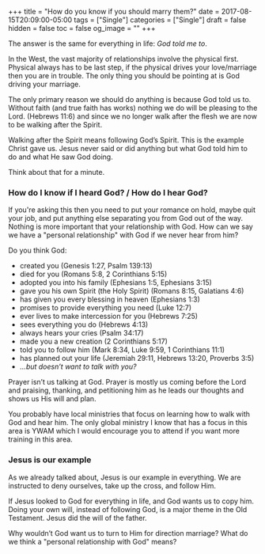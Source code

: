 +++
title = "How do you know if you should marry them?"
date = 2017-08-15T20:09:00-05:00
tags = ["Single"]
categories = ["Single"]
draft = false
hidden = false
toc = false
og_image = ""
+++

The answer is the same for everything in life: *God told me to*.

<!--more-->

In the West, the vast majority of relationships involve the physical first. Physical always has to be last step, if the physical drives your love/marriage then you are in trouble. The only thing you should be pointing at is God driving your marriage.

The only primary reason we should do anything is because God told us to. Without faith (and true faith has works) nothing we do will be pleasing to the Lord. (Hebrews 11:6) and since we no longer walk after the flesh we are now to be walking after the Spirit.

Walking after the Spirit means following God’s Spirit. This is the example Christ gave us. Jesus never said or did anything but what God told him to do and what He saw God doing.

Think about that for a minute.

### How do I know if I heard God? / How do I hear God?

If you're asking this then you need to put your romance on hold, maybe quit your job, and put anything else separating you from God out of the way. Nothing is more important that your relationship with God. How can we say we have a "personal relationship" with God if we never hear from him?

Do you think God:
- created you (Genesis 1:27, Psalm 139:13)
- died for you (Romans 5:8, 2 Corinthians 5:15)
- adopted you into his family (Ephesians 1:5, Ephesians 3:15)
- gave you his own Spirit (the Holy Spirit) (Romans 8:15, Galatians 4:6)
- has given you every blessing in heaven (Ephesians 1:3)
- promises to provide everything you need (Luke 12:7)
- ever lives to make intercession for you (Hebrews 7:25)
- sees everything you do (Hebrews 4:13)
- always hears your cries (Psalm 34:17)
- made you a new creation (2 Corinthians 5:17)
- told you to follow him (Mark 8:34, Luke 9:59, 1 Corinthians 11:1)
- has planned out your life (Jeremiah 29:11, Hebrews 13:20, Proverbs 3:5)
- *...but doesn’t want to talk with you?*

Prayer isn’t us talking at God. Prayer is mostly us coming before the Lord and praising, thanking, and petitioning him as he leads our thoughts and shows us His will and plan.

You probably have local ministries that focus on learning how to walk with God and hear him. The only global ministry I know that has a focus in this area is YWAM which I would encourage you to attend if you want more training in this area.

### Jesus is our example

As we already talked about, Jesus is our example in everything. We are instructed to deny ourselves, take up the cross, and follow Him.

If Jesus looked to God for everything in life, and God wants us to copy him. Doing your own will, instead of following God, is a major theme in the Old Testament. Jesus did the will of the father.

Why wouldn’t God want us to turn to Him for direction marriage? What do we think a "personal relationship with God" means?
